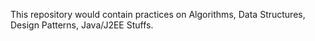 This repository would contain practices on Algorithms, Data Structures, Design Patterns, Java/J2EE Stuffs.